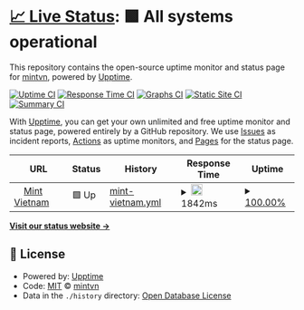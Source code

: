 # [📈 Live Status](https://status.mintvietnam.com): <!--live status--> **🟩 All systems operational**

This repository contains the open-source uptime monitor and status page for [mintvn](https://status.mintvietnam.com), powered by [Upptime](https://github.com/upptime/upptime).

[![Uptime CI](https://github.com/mintvn/mintvn-status-test/workflows/Uptime%20CI/badge.svg)](https://github.com/mintvn/mintvn-status-test/actions?query=workflow%3A%22Uptime+CI%22)
[![Response Time CI](https://github.com/mintvn/mintvn-status-test/workflows/Response%20Time%20CI/badge.svg)](https://github.com/mintvn/mintvn-status-test/actions?query=workflow%3A%22Response+Time+CI%22)
[![Graphs CI](https://github.com/mintvn/mintvn-status-test/workflows/Graphs%20CI/badge.svg)](https://github.com/mintvn/mintvn-status-test/actions?query=workflow%3A%22Graphs+CI%22)
[![Static Site CI](https://github.com/mintvn/mintvn-status-test/workflows/Static%20Site%20CI/badge.svg)](https://github.com/mintvn/mintvn-status-test/actions?query=workflow%3A%22Static+Site+CI%22)
[![Summary CI](https://github.com/mintvn/mintvn-status-test/workflows/Summary%20CI/badge.svg)](https://github.com/mintvn/mintvn-status-test/actions?query=workflow%3A%22Summary+CI%22)

With [Upptime](https://upptime.js.org), you can get your own unlimited and free uptime monitor and status page, powered entirely by a GitHub repository. We use [Issues](https://github.com/mintvn/mintvn-status-test/issues) as incident reports, [Actions](https://github.com/mintvn/mintvn-status-test/actions) as uptime monitors, and [Pages](https://status.mintvietnam.com) for the status page.

<!--start: status pages-->
<!-- This summary is generated by Upptime (https://github.com/upptime/upptime) -->
<!-- Do not edit this manually, your changes will be overwritten -->
<!-- prettier-ignore -->
| URL | Status | History | Response Time | Uptime |
| --- | ------ | ------- | ------------- | ------ |
| <img alt="" src="https://icons.duckduckgo.com/ip3/mintvietnam.com.ico" height="13"> [Mint Vietnam](https://mintvietnam.com) | 🟩 Up | [mint-vietnam.yml](https://github.com/hiennghoang/mintvn-status-test/commits/HEAD/history/mint-vietnam.yml) | <details><summary><img alt="Response time graph" src="./graphs/mint-vietnam/response-time-week.png" height="20"> 1842ms</summary><br><a href="https://status.mintvietnam.com/history/mint-vietnam"><img alt="Response time 1778" src="https://img.shields.io/endpoint?url=https%3A%2F%2Fraw.githubusercontent.com%2Fhiennghoang%2Fmintvn-status-test%2FHEAD%2Fapi%2Fmint-vietnam%2Fresponse-time.json"></a><br><a href="https://status.mintvietnam.com/history/mint-vietnam"><img alt="24-hour response time 1102" src="https://img.shields.io/endpoint?url=https%3A%2F%2Fraw.githubusercontent.com%2Fhiennghoang%2Fmintvn-status-test%2FHEAD%2Fapi%2Fmint-vietnam%2Fresponse-time-day.json"></a><br><a href="https://status.mintvietnam.com/history/mint-vietnam"><img alt="7-day response time 1842" src="https://img.shields.io/endpoint?url=https%3A%2F%2Fraw.githubusercontent.com%2Fhiennghoang%2Fmintvn-status-test%2FHEAD%2Fapi%2Fmint-vietnam%2Fresponse-time-week.json"></a><br><a href="https://status.mintvietnam.com/history/mint-vietnam"><img alt="30-day response time 1778" src="https://img.shields.io/endpoint?url=https%3A%2F%2Fraw.githubusercontent.com%2Fhiennghoang%2Fmintvn-status-test%2FHEAD%2Fapi%2Fmint-vietnam%2Fresponse-time-month.json"></a><br><a href="https://status.mintvietnam.com/history/mint-vietnam"><img alt="1-year response time 1778" src="https://img.shields.io/endpoint?url=https%3A%2F%2Fraw.githubusercontent.com%2Fhiennghoang%2Fmintvn-status-test%2FHEAD%2Fapi%2Fmint-vietnam%2Fresponse-time-year.json"></a></details> | <details><summary><a href="https://status.mintvietnam.com/history/mint-vietnam">100.00%</a></summary><a href="https://status.mintvietnam.com/history/mint-vietnam"><img alt="All-time uptime 100.00%" src="https://img.shields.io/endpoint?url=https%3A%2F%2Fraw.githubusercontent.com%2Fhiennghoang%2Fmintvn-status-test%2FHEAD%2Fapi%2Fmint-vietnam%2Fuptime.json"></a><br><a href="https://status.mintvietnam.com/history/mint-vietnam"><img alt="24-hour uptime 100.00%" src="https://img.shields.io/endpoint?url=https%3A%2F%2Fraw.githubusercontent.com%2Fhiennghoang%2Fmintvn-status-test%2FHEAD%2Fapi%2Fmint-vietnam%2Fuptime-day.json"></a><br><a href="https://status.mintvietnam.com/history/mint-vietnam"><img alt="7-day uptime 100.00%" src="https://img.shields.io/endpoint?url=https%3A%2F%2Fraw.githubusercontent.com%2Fhiennghoang%2Fmintvn-status-test%2FHEAD%2Fapi%2Fmint-vietnam%2Fuptime-week.json"></a><br><a href="https://status.mintvietnam.com/history/mint-vietnam"><img alt="30-day uptime 100.00%" src="https://img.shields.io/endpoint?url=https%3A%2F%2Fraw.githubusercontent.com%2Fhiennghoang%2Fmintvn-status-test%2FHEAD%2Fapi%2Fmint-vietnam%2Fuptime-month.json"></a><br><a href="https://status.mintvietnam.com/history/mint-vietnam"><img alt="1-year uptime 100.00%" src="https://img.shields.io/endpoint?url=https%3A%2F%2Fraw.githubusercontent.com%2Fhiennghoang%2Fmintvn-status-test%2FHEAD%2Fapi%2Fmint-vietnam%2Fuptime-year.json"></a></details>

<!--end: status pages-->

[**Visit our status website →**](https://status.mintvietnam.com)

## 📄 License

- Powered by: [Upptime](https://github.com/upptime/upptime)
- Code: [MIT](./LICENSE) © [mintvn](https://status.mintvietnam.com)
- Data in the `./history` directory: [Open Database License](https://opendatacommons.org/licenses/odbl/1-0/)
